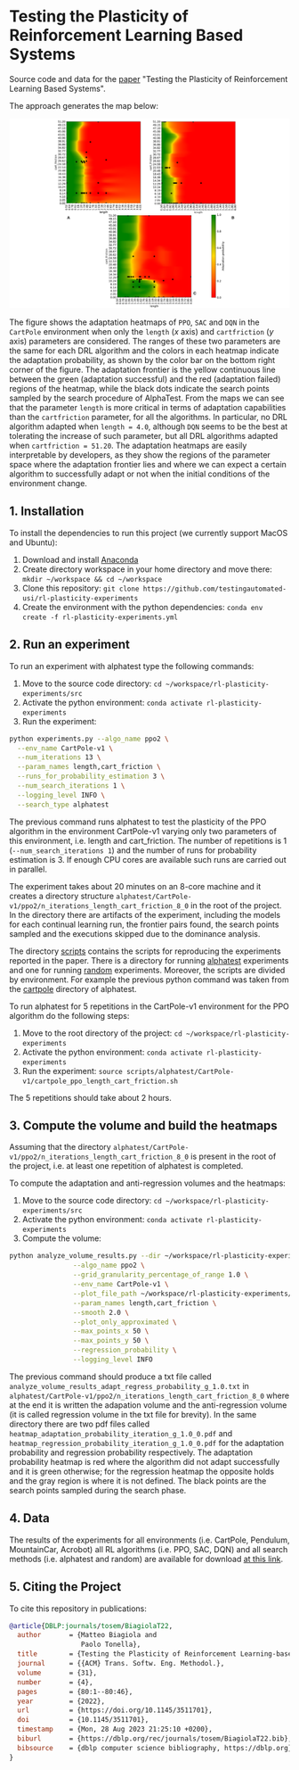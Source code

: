 # Testing the Plasticity of Reinforcement Learning Based Systems
Source code and data for the [paper](https://github.com/testingautomated-usi/rl-plasticity-experiments/blob/main/testing-the-plasticity-of-reinforcement-learning-based-systems.pdf) "Testing the Plasticity of Reinforcement Learning Based Systems".

The approach generates the map below:

<img src="images/heatmaps-adaptation-discrimination.pdf" />

The figure shows the adaptation heatmaps of `PPO`, `SAC` and `DQN` in the `CartPole` environment when only the `length` (*x* axis) and `cartfriction` (*y* axis) parameters are considered. The ranges of these two parameters are the same for each DRL algorithm and the colors in each heatmap indicate the adaptation probability, as shown by the color bar on the bottom right corner of the figure. The adaptation frontier is the yellow continuous line between the green (adaptation successful) and the red (adaptation failed) regions of the heatmap, while the black dots indicate the search points sampled by the search procedure of AlphaTest. From the maps we can see that the parameter `length` is more critical in terms of adaptation capabilities than the `cartfriction` parameter, for all the algorithms. In particular, no DRL algorithm adapted when `length = 4.0`, although `DQN` seems to be the best at tolerating the increase of such parameter, but all DRL algorithms adapted when `cartfriction = 51.20`. The adaptation heatmaps are easily interpretable by developers, as they show the regions of the parameter space where the adaptation frontier lies and where we can expect a certain algorithm to successfully adapt or not when the initial conditions of the environment change.

## 1. Installation

To install the dependencies to run this project (we currently support MacOS and Ubuntu):
1. Download and install [Anaconda](https://www.anaconda.com/)
2. Create directory workspace in your home directory and move there: `mkdir ~/workspace && cd ~/workspace`
3. Clone this repository: `git clone https://github.com/testingautomated-usi/rl-plasticity-experiments`
4. Create the environment with the python dependencies: `conda env create -f rl-plasticity-experiments.yml`

## 2. Run an experiment

To run an experiment with alphatest type the following commands:

1. Move to the source code directory: `cd ~/workspace/rl-plasticity-experiments/src`
2. Activate the python environment: `conda activate rl-plasticity-experiments`
3. Run the experiment:
``` sh
python experiments.py --algo_name ppo2 \
  --env_name CartPole-v1 \
  --num_iterations 13 \
  --param_names length,cart_friction \
  --runs_for_probability_estimation 3 \
  --num_search_iterations 1 \
  --logging_level INFO \
  --search_type alphatest
```
          
The previous command runs alphatest to test the plasticity of the PPO algorithm in the environment CartPole-v1 varying only two parameters of this environment, i.e. length and cart_friction. The number of repetitions is 1 (`--num_search_iterations 1`) and the number of runs for probability estimation is 3. If enough CPU cores are available such runs are carried out in parallel.

The experiment takes about 20 minutes on an 8-core machine and it creates a directory structure `alphatest/CartPole-v1/ppo2/n_iterations_length_cart_friction_8_0` in the root of the project. In the directory there are artifacts of the experiment, including the models for each continual learning run, the frontier pairs found, the search points sampled and the executions skipped due to the dominance analysis.

The directory [scripts](https://github.com/testingautomated-usi/rl-plasticity-experiments/tree/main/scripts) contains the scripts for reproducing the experiments reported in the paper. There is a directory for running [alphatest](https://github.com/testingautomated-usi/rl-plasticity-experiments/tree/main/scripts/alphatest) experiments and one for running [random](https://github.com/testingautomated-usi/rl-plasticity-experiments/tree/main/scripts/random) experiments. Moreover, the scripts are divided by environment. For example the previous python command was taken from the [cartpole](https://github.com/testingautomated-usi/rl-plasticity-experiments/blob/main/scripts/alphatest/CartPole-v1/cartpole_ppo_length_cart_friction.sh) directory of alphatest. 

To run alphatest for 5 repetitions in the CartPole-v1 environment for the PPO algorithm do the following steps:

1. Move to the root directory of the project: `cd ~/workspace/rl-plasticity-experiments`
2. Activate the python environment: `conda activate rl-plasticity-experiments`
3. Run the experiment: `source scripts/alphatest/CartPole-v1/cartpole_ppo_length_cart_friction.sh`

The 5 repetitions should take about 2 hours.

## 3. Compute the volume and build the heatmaps

Assuming that the directory `alphatest/CartPole-v1/ppo2/n_iterations_length_cart_friction_8_0` is present in the root of the project, i.e. at least one repetition of alphatest is completed.

To compute the adaptation and anti-regression volumes and the heatmaps:

1. Move to the source code directory: `cd ~/workspace/rl-plasticity-experiments/src`
2. Activate the python environment: `conda activate rl-plasticity-experiments`
3. Compute the volume:
``` sh
python analyze_volume_results.py --dir ~/workspace/rl-plasticity-experiments/alphatest/CartPole-v1/ppo2 \
				--algo_name ppo2 \
				--grid_granularity_percentage_of_range 1.0 \
				--env_name CartPole-v1 \
				--plot_file_path ~/workspace/rl-plasticity-experiments/alphatest/CartPole-v1/ppo2 \
				--param_names length,cart_friction \
				--smooth 2.0 \
				--plot_only_approximated \
				--max_points_x 50 \
				--max_points_y 50 \
				--regression_probability \
				--logging_level INFO
```

The previous command should produce a txt file called `analyze_volume_results_adapt_regress_probability_g_1.0.txt` in `alphatest/CartPole-v1/ppo2/n_iterations_length_cart_friction_8_0` where at the end it is written the adapation volume and the anti-regression volume (it is called regression volume in the txt file for brevity). In the same directory there are two pdf files called `heatmap_adaptation_probability_iteration_g_1.0_0.pdf` and `heatmap_regression_probability_iteration_g_1.0_0.pdf` for the adaptation probability and regression probability respectively. The adaptation probability heatmap is red where the algorithm did not adapt successfully and it is green otherwise; for the regression heatmap the opposite holds and the gray region is where it is not defined. The black points are the search points sampled during the search phase.

## 4. Data
The results of the experiments for all environments (i.e. CartPole, Pendulum, MountainCar, Acrobot) all RL algorithms (i.e. PPO, SAC, DQN) and all search methods (i.e. alphatest and random) are available for download [at this link](https://drive.switch.ch/index.php/s/yUzYGOiS1pN1t5b).

## 5. Citing the Project

To cite this repository in publications:

```bibtex
@article{DBLP:journals/tosem/BiagiolaT22,
  author       = {Matteo Biagiola and
                  Paolo Tonella},
  title        = {Testing the Plasticity of Reinforcement Learning-based Systems},
  journal      = {{ACM} Trans. Softw. Eng. Methodol.},
  volume       = {31},
  number       = {4},
  pages        = {80:1--80:46},
  year         = {2022},
  url          = {https://doi.org/10.1145/3511701},
  doi          = {10.1145/3511701},
  timestamp    = {Mon, 28 Aug 2023 21:25:10 +0200},
  biburl       = {https://dblp.org/rec/journals/tosem/BiagiolaT22.bib},
  bibsource    = {dblp computer science bibliography, https://dblp.org}
}
```
